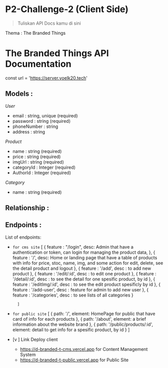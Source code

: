 # P2-Challenge-2 (Client Side)

> Tuliskan API Docs kamu di sini

Thema : The Branded Things

# The Branded Things API Documentation

const url = 'https://server.yoelk20.tech'

## Models :

_User_
- email : string, unique (required)
- password : string (required)
- phoneNumber : string 
- address : string

_Product_
- name : string (required)
- price : string (required)
- imgUrl : string (required)
- categoryId : Integer (required)
- AuthorId : Integer (required)

_Category_
- name : string (required)

## Relationship :

## Endpoints :

List of endpoints: 

- `for cms site`
[
            {
                feature : "/login",
                desc: Admin that have a authentication or token, can login for managing the product data,
            },
            {
                feature : '/',
                desc: Home or landing page that have a table of products with info for price, stoc, name, img, and some action for edit, delete, see the detail product and logout
            },
            {
                feature : '/add',
                desc : to add new product
            },
            {
                feature : '/edit/:id',
                desc : to edit one product
            },
            {
                feature : '/detail/:id',
                desc : to see the detail for one spesific product, by id
            },
            {
                feature : '/editImg/:id',
                desc :  to see the edit product spesificly by id
            },
            {
                feature : '/add-user',
                desc : feature for admin to add new user
            },
            {
                feature : '/categories',
                desc : to see lists of all categories
            }

        ]



- `for public site`
[
      {
        path: '/',
        element: HomePage for public that have card of info for each products
      },
      {
        path: '/about',
        element: a brief information about the website brand
      },
      {
        path: '/public/products/:id',
        element: detail to get info for a spesific product, by id
      } 
]


- [v ] Link Deploy client
  - https://d-branded-t-cms.vercel.app for Content Management System
  - https://d-branded-t-public.vercel.app for Public Site
&nbsp;


